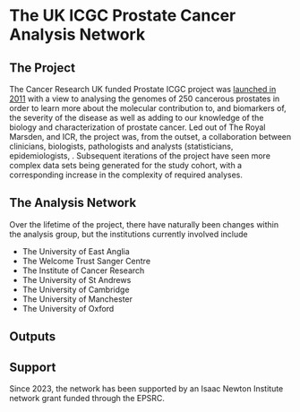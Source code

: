# The UK ICGC Prostate Cancer Analysis Network

## The Project

The Cancer Research UK funded Prostate ICGC project was [launched in 2011](https://ukicgcprostateanalysts.github.io/) with a view to analysing the genomes of 250 cancerous prostates in order to learn more about the molecular contribution to, and biomarkers of, the severity of the disease as well as adding to our knowledge of the biology and characterization of prostate cancer. Led out of The Royal Marsden, and ICR, the project was, from the outset, a collaboration between clinicians, biologists, pathologists and analysts (statisticians, epidemiologists, . Subsequent iterations of the project have seen more complex data sets being generated for the study cohort, with a corresponding increase in the complexity of required analyses.

## The Analysis Network

Over the lifetime of the project, there have naturally been changes within the analysis group, but the institutions currently involved include

* The University of East Anglia
* The Welcome Trust Sanger Centre
* The Institute of Cancer Research
* The University of St Andrews
* The University of Cambridge
* The University of Manchester
* The University of Oxford

## Outputs

## Support

Since 2023, the network has been supported by an Isaac Newton Institute network grant funded through the EPSRC.
